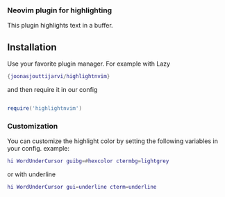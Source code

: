 ### Neovim plugin for highlighting

This plugin highlights text in a buffer.

## Installation

Use your favorite plugin manager. For example with Lazy

```lua
{joonasjouttijarvi/highlightnvim}
```

and then require it in our config

```lua

require('highlightnvim')
```

### Customization

You can customize the highlight color by setting the following variables in your config.
example:

```lua
hi WordUnderCursor guibg=#hexcolor ctermbg=lightgrey
```
or with underline

```lua
hi WordUnderCursor gui=underline cterm=underline
```





